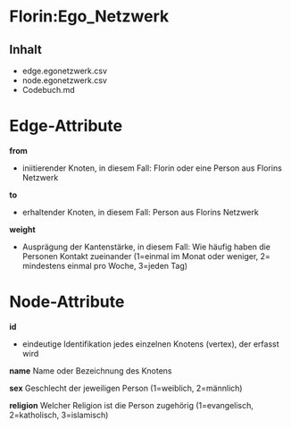 # Florin:Ego_Netzwerk 

## Inhalt 
- edge.egonetzwerk.csv
- node.egonetzwerk.csv
- Codebuch.md 

# Edge-Attribute 

**from** 
- iniitierender Knoten, in diesem Fall: Florin oder eine Person aus Florins Netzwerk

**to**
- erhaltender Knoten, in diesem Fall: Person aus Florins Netzwerk

**weight**
- Ausprägung der Kantenstärke, in diesem Fall: Wie häufig haben die Personen Kontakt zueinander (1=einmal im Monat oder weniger, 2= mindestens einmal pro Woche, 3=jeden Tag)

# Node-Attribute

**id**
- eindeutige Identifikation jedes einzelnen Knotens (vertex), der erfasst wird
  
**name**
Name oder Bezeichnung des Knotens

**sex**
Geschlecht der jeweiligen Person (1=weiblich, 2=männlich)

**religion**
Welcher Religion ist die Person zugehörig (1=evangelisch, 2=katholisch, 3=islamisch)
